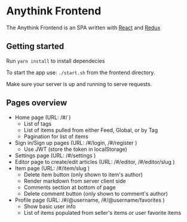 # Anythink Frontend

The Anythink Frontend is an SPA written with [React](https://reactjs.org/) and [Redux](https://redux.js.org/)

## Getting started

Run `yarn install` to install dependecies

To start the app use: `./start.sh` from the frontend directory.

Make sure your server is up and running to serve requests.

## Pages overview

- Home page (URL: /#/ )
  - List of tags
  - List of items pulled from either Feed, Global, or by Tag
  - Pagination for list of items
- Sign in/Sign up pages (URL: /#/login, /#/register )
  - Use JWT (store the token in localStorage)
- Settings page (URL: /#/settings )
- Editor page to create/edit articles (URL: /#/editor, /#/editor/slug )
- Item page (URL: /#/item/slug )
  - Delete item button (only shown to item's author)
  - Render markdown from server client side
  - Comments section at bottom of page
  - Delete comment button (only shown to comment's author)
- Profile page (URL: /#/@username, /#/@username/favorites )
  - Show basic user info
  - List of items populated from seller's items or user favorite items
